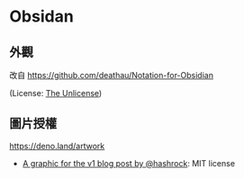 # Obsidan

## 外觀

改自 https://github.com/deathau/Notation-for-Obsidian

(License: [The Unlicense](https://github.com/deathau/Notation-for-Obsidian/blob/master/LICENSE))

## 圖片授權

https://deno.land/artwork

- [A graphic for the v1 blog post by @hashrock](https://deno.land/v1.jpg): MIT license

